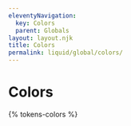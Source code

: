 ```yaml
---
eleventyNavigation:
  key: Colors
  parent: Globals
layout: layout.njk
title: Colors
permalink: liquid/global/colors/
---
```


# Colors

{% tokens-colors %}